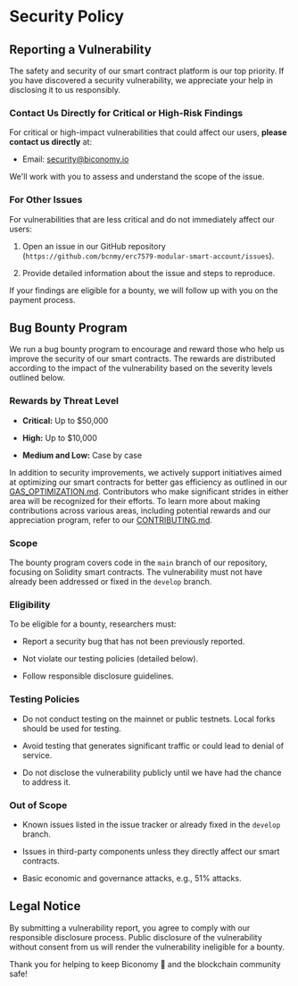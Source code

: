 # Security Policy

## Reporting a Vulnerability

The safety and security of our smart contract platform is our top priority. If you have discovered a security vulnerability, we appreciate your help in disclosing it to us responsibly.

### Contact Us Directly for Critical or High-Risk Findings

For critical or high-impact vulnerabilities that could affect our users, **please contact us directly** at:

- Email: security@biconomy.io

We'll work with you to assess and understand the scope of the issue.

### For Other Issues

For vulnerabilities that are less critical and do not immediately affect our users:

1. Open an issue in our GitHub repository (`https://github.com/bcnmy/erc7579-modular-smart-account/issues`).

2. Provide detailed information about the issue and steps to reproduce.

If your findings are eligible for a bounty, we will follow up with you on the payment process.

## Bug Bounty Program

We run a bug bounty program to encourage and reward those who help us improve the security of our smart contracts. The rewards are distributed according to the impact of the vulnerability based on the severity levels outlined below.

### Rewards by Threat Level

- **Critical:** Up to $50,000

- **High:** Up to $10,000

- **Medium and Low:** Case by case

In addition to security improvements, we actively support initiatives aimed at optimizing our smart contracts for better gas efficiency as outlined in our [GAS_OPTIMIZATION.md](./GAS_OPTIMIZATION.md). Contributors who make significant strides in either area will be recognized for their efforts. To learn more about making contributions across various areas, including potential rewards and our appreciation program, refer to our [CONTRIBUTING.md](./CONTRIBUTING.md).

### Scope

The bounty program covers code in the `main` branch of our repository, focusing on Solidity smart contracts. The vulnerability must not have already been addressed or fixed in the `develop` branch.

### Eligibility

To be eligible for a bounty, researchers must:

- Report a security bug that has not been previously reported.

- Not violate our testing policies (detailed below).

- Follow responsible disclosure guidelines.

### Testing Policies

- Do not conduct testing on the mainnet or public testnets. Local forks should be used for testing.

- Avoid testing that generates significant traffic or could lead to denial of service.

- Do not disclose the vulnerability publicly until we have had the chance to address it.

### Out of Scope

- Known issues listed in the issue tracker or already fixed in the `develop` branch.

- Issues in third-party components unless they directly affect our smart contracts.

- Basic economic and governance attacks, e.g., 51% attacks.

## Legal Notice

By submitting a vulnerability report, you agree to comply with our responsible disclosure process. Public disclosure of the vulnerability without consent from us will render the vulnerability ineligible for a bounty.

Thank you for helping to keep Biconomy 🍊 and the blockchain community safe!
